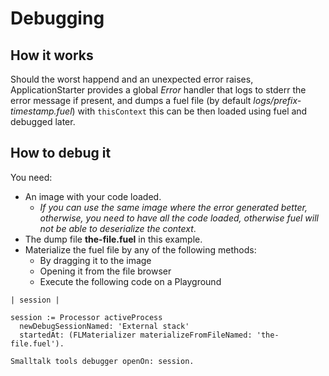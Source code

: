 # Debugging

## How it works

Should the worst happend and an unexpected error raises, ApplicationStarter provides a global *Error* handler that logs to stderr the error message if present, and dumps a fuel file (by default _logs/prefix-timestamp.fuel_) with `thisContext` this can be then loaded using fuel and debugged later.

## How to debug it

You need:
- An image with your code loaded.
    - _If you can use the same image where the error generated better, otherwise, you need to have all the code loaded, otherwise fuel will not be able to deserialize the context_.
- The dump file **the-file.fuel** in this example.
- Materialize the fuel file by any of the following methods:
    - By dragging it to the image
    - Opening it from the file browser
    - Execute the following code on a Playground

```smalltalk
| session |

session := Processor activeProcess
  newDebugSessionNamed: 'External stack'
  startedAt: (FLMaterializer materializeFromFileNamed: 'the-file.fuel').

Smalltalk tools debugger openOn: session.
```
